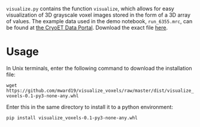 `visualize.py` contains the function `visualize`, which allows for easy visualization of 3D grayscale voxel images stored in the form of a 3D array of values.
The example data used in the demo notebook, `run_6355.mrc`, can be found at [the CryoET Data Portal](https://cryoetdataportal.czscience.com/runs/6355).
Download the exact file [here](https://cryoetdataportal.czscience.com/runs/6355?download-step=download&download-config=tomogram&tomogram-sampling=10.4&tomogram-processing=raw&file-format=mrc&download-tab=download).

# Usage
In Unix terminals, enter the following command to download the installation file:

`wget https://github.com/mward19/visualize_voxels/raw/master/dist/visualize_voxels-0.1-py3-none-any.whl`

Enter this in the same directory to install it to a python environment:

`pip install visualize_voxels-0.1-py3-none-any.whl`
